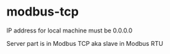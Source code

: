 # modbus-tcp

IP address for local machine must be 0.0.0.0

Server part is in Modbus TCP aka slave in Modbus RTU